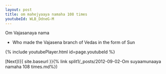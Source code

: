 ```yaml
---
layout: post
title: om mahejyaaya namaha 108 times
youtubeId: WLB_DdneG-M
---
```

 
 
Om Vajasanaya nama 
 
 -  Who made the Vajasena branch of Vedas in the form of Sun 
 
  
 
  
 
 
 
 
 
 


{% include youtubePlayer.html id=page.youtubeId %}
 
[Next]({{ site.baseurl }}{% link  split1/_posts/2012-09-02-Om suyaamunaaya namaha 108 times.md%})
 
